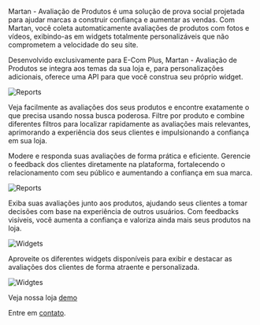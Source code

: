 Martan - Avaliação de Produtos é uma solução de prova social projetada para ajudar marcas a construir confiança e aumentar as vendas. Com Martan, você coleta automaticamente avaliações de produtos com fotos e vídeos, exibindo-as em widgets totalmente personalizáveis que não comprometem a velocidade do seu site.

Desenvolvido exclusivamente para E-Com Plus, Martan - Avaliação de Produtos se integra aos temas da sua loja e, para personalizações adicionais, oferece uma API para que você construa seu próprio widget.

![Reports](https://rjfudluguohubihwaryr.supabase.co/storage/v1/object/public/martan/assets/pic1.png?t=2024-11-09T17%3A35%3A49.357Z)

Veja facilmente as avaliações dos seus produtos e encontre exatamente o que precisa usando nossa busca poderosa. Filtre por produto e combine diferentes filtros para localizar rapidamente as avaliações mais relevantes, aprimorando a experiência dos seus clientes e impulsionando a confiança em sua loja.

Modere e responda suas avaliações de forma prática e eficiente. Gerencie o feedback dos clientes diretamente na plataforma, fortalecendo o relacionamento com seu público e aumentando a confiança em sua marca.

![Reports](https://rjfudluguohubihwaryr.supabase.co/storage/v1/object/public/martan/assets/pic2.png)

Exiba suas avaliações junto aos produtos, ajudando seus clientes a tomar decisões com base na experiência de outros usuários. Com feedbacks visíveis, você aumenta a confiança e valoriza ainda mais seus produtos na loja.

![Widgets](https://rjfudluguohubihwaryr.supabase.co/storage/v1/object/public/martan/assets/pic3.png)

Aproveite os diferentes widgets disponíveis para exibir e destacar as avaliações dos clientes de forma atraente e personalizada.

![Widgtes](https://rjfudluguohubihwaryr.supabase.co/storage/v1/object/public/martan/assets/pic4.jpeg)

Veja nossa loja  [demo](https://demo.martan.app/)

Entre em  [contato](https://www.martan.app/?ref=www.market.e-com.plus).
